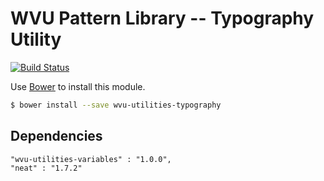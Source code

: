 # WVU Pattern Library -- Typography Utility

[![Build Status](https://travis-ci.org/wvu-patterns/wvu-utilities-typography.svg?branch=master)](https://travis-ci.org/wvu-patterns/wvu-utilities-typography)

Use [Bower](http://bower.io/) to install this module.

```bash
$ bower install --save wvu-utilities-typography
```

## Dependencies

```
"wvu-utilities-variables" : "1.0.0",
"neat" : "1.7.2"
```
